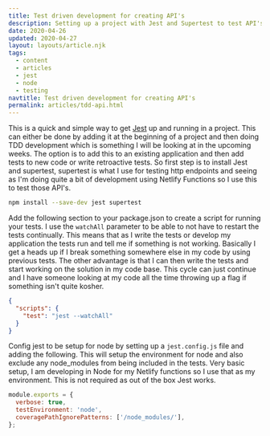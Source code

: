 ```yaml
---
title: Test driven development for creating API's
description: Setting up a project with Jest and Supertest to test API's
date: 2020-04-26
updated: 2020-04-27
layout: layouts/article.njk
tags:
  - content
  - articles
  - jest
  - node
  - testing
navtitle: Test driven development for creating API's
permalink: articles/tdd-api.html
---
```

This is a quick and simple way to get [Jest](https://jestjs.io/) up and running in a project. This can either be done by adding it at the beginning of a project and then doing TDD development which is something I will be looking at in the upcoming weeks. The option is to add this to an existing application and then add tests to new code or write retroactive tests. So first step is to install Jest and supertest, supertest is what I use for testing http endpoints and seeing as I'm doing quite a bit of development using Netlify Functions so I use this to test those API's.

```bash
npm install --save-dev jest supertest
```

Add the following section to your package.json to create a script for running your tests. I use the `watchAll` parameter to be able to not have to restart the tests continually. This means that as I write the tests or develop my application the tests run and tell me if something is not working. Basically I get a heads up if I break something somewhere else in my code by using previous tests. The other advantage is that I can then write the tests and start working on the solution in my code base. This cycle can just continue and I have someone looking at my code all the time throwing up a flag if something isn't quite kosher.

```json
{
  "scripts": {
    "test": "jest --watchAll"
  }
}
```

Config jest to be setup for node by setting up a `jest.config.js` file and adding the following. This will setup the environment for node and also exclude any node_modules from being included in the tests. Very basic setup, I am developing in Node for my Netlify functions so I use that as my environment. This is not required as out of the box Jest works.

```js
module.exports = {
  verbose: true,
  testEnvironment: 'node',
  coveragePathIgnorePatterns: ['/node_modules/'],
};
```
